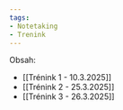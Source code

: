 ```yaml
---
tags:
- Notetaking
- Trenink
---
```


Obsah:
- [[Trénink 1 - 10.3.2025]]
- [[Trénink 2 - 25.3.2025]]
- [[Trénink 3 - 26.3.2025]]

